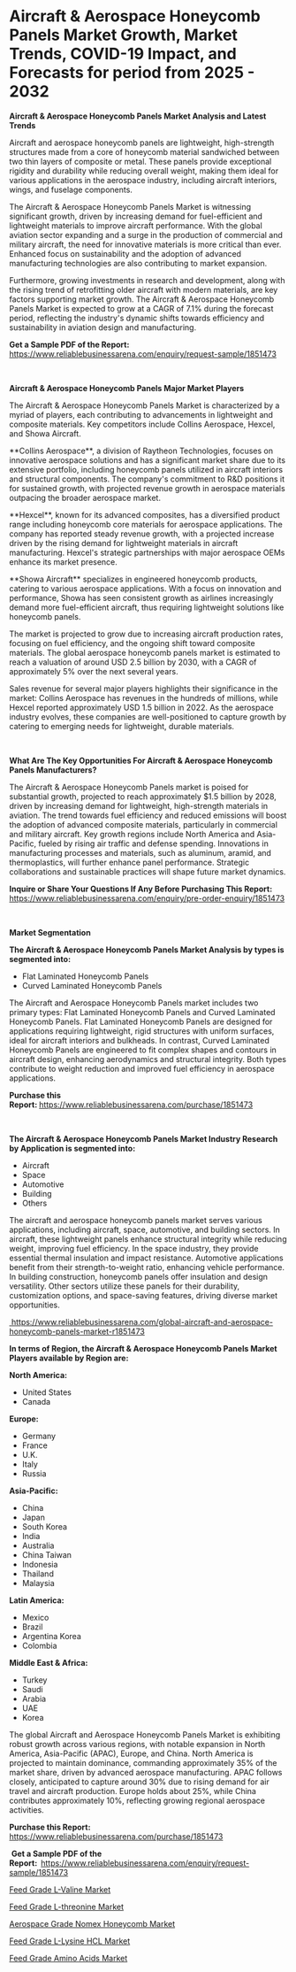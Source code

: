 <p><h1>Aircraft & Aerospace Honeycomb Panels Market Growth, Market Trends, COVID-19 Impact, and Forecasts for period from 2025 - 2032</h1></p><p><strong>Aircraft & Aerospace Honeycomb Panels Market Analysis and Latest Trends</strong></p>
<p><p>Aircraft and aerospace honeycomb panels are lightweight, high-strength structures made from a core of honeycomb material sandwiched between two thin layers of composite or metal. These panels provide exceptional rigidity and durability while reducing overall weight, making them ideal for various applications in the aerospace industry, including aircraft interiors, wings, and fuselage components.</p><p>The Aircraft & Aerospace Honeycomb Panels Market is witnessing significant growth, driven by increasing demand for fuel-efficient and lightweight materials to improve aircraft performance. With the global aviation sector expanding and a surge in the production of commercial and military aircraft, the need for innovative materials is more critical than ever. Enhanced focus on sustainability and the adoption of advanced manufacturing technologies are also contributing to market expansion.</p><p>Furthermore, growing investments in research and development, along with the rising trend of retrofitting older aircraft with modern materials, are key factors supporting market growth. The Aircraft & Aerospace Honeycomb Panels Market is expected to grow at a CAGR of 7.1% during the forecast period, reflecting the industry's dynamic shifts towards efficiency and sustainability in aviation design and manufacturing.</p></p>
<p><strong>Get a Sample PDF of the Report:&nbsp;</strong> <a href="https://www.reliablebusinessarena.com/enquiry/request-sample/1851473?utm_campaign=1990&utm_medium=2&utm_source=Github&utm_content=ia&utm_term=07012025&utm_id=aircraft-aerospace-honeycomb-panels">https://www.reliablebusinessarena.com/enquiry/request-sample/1851473</a></p>
<p>&nbsp;</p>
<p><strong>Aircraft & Aerospace Honeycomb Panels Major Market Players</strong></p>
<p><p>The Aircraft & Aerospace Honeycomb Panels Market is characterized by a myriad of players, each contributing to advancements in lightweight and composite materials. Key competitors include Collins Aerospace, Hexcel, and Showa Aircraft.</p><p>**Collins Aerospace**, a division of Raytheon Technologies, focuses on innovative aerospace solutions and has a significant market share due to its extensive portfolio, including honeycomb panels utilized in aircraft interiors and structural components. The company's commitment to R&D positions it for sustained growth, with projected revenue growth in aerospace materials outpacing the broader aerospace market.</p><p>**Hexcel**, known for its advanced composites, has a diversified product range including honeycomb core materials for aerospace applications. The company has reported steady revenue growth, with a projected increase driven by the rising demand for lightweight materials in aircraft manufacturing. Hexcel's strategic partnerships with major aerospace OEMs enhance its market presence.</p><p>**Showa Aircraft** specializes in engineered honeycomb products, catering to various aerospace applications. With a focus on innovation and performance, Showa has seen consistent growth as airlines increasingly demand more fuel-efficient aircraft, thus requiring lightweight solutions like honeycomb panels.</p><p>The market is projected to grow due to increasing aircraft production rates, focusing on fuel efficiency, and the ongoing shift toward composite materials. The global aerospace honeycomb panels market is estimated to reach a valuation of around USD 2.5 billion by 2030, with a CAGR of approximately 5% over the next several years.</p><p>Sales revenue for several major players highlights their significance in the market: Collins Aerospace has revenues in the hundreds of millions, while Hexcel reported approximately USD 1.5 billion in 2022. As the aerospace industry evolves, these companies are well-positioned to capture growth by catering to emerging needs for lightweight, durable materials.</p></p>
<p>&nbsp;</p>
<p><strong>What Are The Key Opportunities For Aircraft & Aerospace Honeycomb Panels Manufacturers?</strong></p>
<p><p>The Aircraft & Aerospace Honeycomb Panels market is poised for substantial growth, projected to reach approximately $1.5 billion by 2028, driven by increasing demand for lightweight, high-strength materials in aviation. The trend towards fuel efficiency and reduced emissions will boost the adoption of advanced composite materials, particularly in commercial and military aircraft. Key growth regions include North America and Asia-Pacific, fueled by rising air traffic and defense spending. Innovations in manufacturing processes and materials, such as aluminum, aramid, and thermoplastics, will further enhance panel performance. Strategic collaborations and sustainable practices will shape future market dynamics.</p></p>
<p><strong>Inquire or Share Your Questions If Any Before Purchasing This Report:</strong> <a href="https://www.reliablebusinessarena.com/enquiry/pre-order-enquiry/1851473?utm_campaign=1990&utm_medium=2&utm_source=Github&utm_content=ia&utm_term=07012025&utm_id=aircraft-aerospace-honeycomb-panels">https://www.reliablebusinessarena.com/enquiry/pre-order-enquiry/1851473</a></p>
<p>&nbsp;</p>
<p><strong>Market Segmentation</strong></p>
<p><strong>The Aircraft & Aerospace Honeycomb Panels Market Analysis by types is segmented into:</strong></p>
<p><ul><li>Flat Laminated Honeycomb Panels</li><li>Curved Laminated Honeycomb Panels</li></ul></p>
<p><p>The Aircraft and Aerospace Honeycomb Panels market includes two primary types: Flat Laminated Honeycomb Panels and Curved Laminated Honeycomb Panels. Flat Laminated Honeycomb Panels are designed for applications requiring lightweight, rigid structures with uniform surfaces, ideal for aircraft interiors and bulkheads. In contrast, Curved Laminated Honeycomb Panels are engineered to fit complex shapes and contours in aircraft design, enhancing aerodynamics and structural integrity. Both types contribute to weight reduction and improved fuel efficiency in aerospace applications.</p></p>
<p><strong>Purchase this Report:&nbsp;</strong><a href="https://www.reliablebusinessarena.com/purchase/1851473?utm_campaign=1990&utm_medium=2&utm_source=Github&utm_content=ia&utm_term=07012025&utm_id=aircraft-aerospace-honeycomb-panels">https://www.reliablebusinessarena.com/purchase/1851473</a></p>
<p>&nbsp;</p>
<p><strong>The Aircraft & Aerospace Honeycomb Panels Market Industry Research by Application is segmented into:</strong></p>
<p><ul><li>Aircraft</li><li>Space</li><li>Automotive</li><li>Building</li><li>Others</li></ul></p>
<p><p>The aircraft and aerospace honeycomb panels market serves various applications, including aircraft, space, automotive, and building sectors. In aircraft, these lightweight panels enhance structural integrity while reducing weight, improving fuel efficiency. In the space industry, they provide essential thermal insulation and impact resistance. Automotive applications benefit from their strength-to-weight ratio, enhancing vehicle performance. In building construction, honeycomb panels offer insulation and design versatility. Other sectors utilize these panels for their durability, customization options, and space-saving features, driving diverse market opportunities.</p></p>
<p><a href="https://www.reliablebusinessarena.com/global-aircraft-and-aerospace-honeycomb-panels-market-r1851473?utm_campaign=1990&utm_medium=2&utm_source=Github&utm_content=ia&utm_term=07012025&utm_id=aircraft-aerospace-honeycomb-panels">&nbsp;https://www.reliablebusinessarena.com/global-aircraft-and-aerospace-honeycomb-panels-market-r1851473</a></p>
<p><strong>In terms of Region, the Aircraft & Aerospace Honeycomb Panels Market Players available by Region are:</strong></p>
<p>
    <p> <strong> North America: </strong>
        <ul>
            <li>United States</li>
            <li>Canada</li>
        </ul>
        </p> 
    <p> <strong> Europe: </strong>
        <ul>
            <li>Germany</li>
            <li>France</li>
            <li>U.K.</li>
            <li>Italy</li>
            <li>Russia</li>
        </ul>
        </p> 
    <p> <strong> Asia-Pacific: </strong>
        <ul>
            <li>China</li>
            <li>Japan</li>
            <li>South Korea</li>
            <li>India</li>
            <li>Australia</li>
            <li>China Taiwan</li>
            <li>Indonesia</li>
            <li>Thailand</li>
            <li>Malaysia</li>
        </ul>
        </p> 
    <p> <strong> Latin America: </strong>
        <ul>
            <li>Mexico</li>
            <li>Brazil</li>
            <li>Argentina Korea</li>
            <li>Colombia</li>
        </ul>
        </p> 
    <p> <strong> Middle East & Africa: </strong>
        <ul>
            <li>Turkey</li>
            <li>Saudi</li>
            <li>Arabia</li>
            <li>UAE</li>
            <li>Korea</li>
        </ul>
    </p>
    </p>
<p><p>The global Aircraft and Aerospace Honeycomb Panels Market is exhibiting robust growth across various regions, with notable expansion in North America, Asia-Pacific (APAC), Europe, and China. North America is projected to maintain dominance, commanding approximately 35% of the market share, driven by advanced aerospace manufacturing. APAC follows closely, anticipated to capture around 30% due to rising demand for air travel and aircraft production. Europe holds about 25%, while China contributes approximately 10%, reflecting growing regional aerospace activities.</p></p>
<p><strong>Purchase this Report: </strong><a href="https://www.reliablebusinessarena.com/purchase/1851473?utm_campaign=1990&utm_medium=2&utm_source=Github&utm_content=ia&utm_term=07012025&utm_id=aircraft-aerospace-honeycomb-panels">https://www.reliablebusinessarena.com/purchase/1851473</a></p>
<p>&nbsp;<strong>Get a Sample PDF of the Report:&nbsp;&nbsp;</strong><a href="https://www.reliablebusinessarena.com/enquiry/request-sample/1851473?utm_campaign=1990&utm_medium=2&utm_source=Github&utm_content=ia&utm_term=07012025&utm_id=aircraft-aerospace-honeycomb-panels">https://www.reliablebusinessarena.com/enquiry/request-sample/1851473</a></p>
<p><strong></strong></p>
<p><p><a href="https://www.linkedin.com/pulse/evaluating-profitability-feed-grade-l-valine-market-report-ffvlf?utm_campaign=1990&utm_medium=2&utm_source=Github&utm_content=ia&utm_term=07012025&utm_id=aircraft-aerospace-honeycomb-panels">Feed Grade L-Valine Market</a></p><p><a href="https://www.linkedin.com/pulse/immense-growth-feed-grade-l-threonine-market-projected-2025-ndbhc?utm_campaign=1990&utm_medium=2&utm_source=Github&utm_content=ia&utm_term=07012025&utm_id=aircraft-aerospace-honeycomb-panels">Feed Grade L-threonine Market</a></p><p><a href="https://www.linkedin.com/pulse/aerospace-grade-nomex-honeycomb-market-size-growing-149-growth-kfzaf?utm_campaign=1990&utm_medium=2&utm_source=Github&utm_content=ia&utm_term=07012025&utm_id=aircraft-aerospace-honeycomb-panels">Aerospace Grade Nomex Honeycomb Market</a></p><p><a href="https://www.linkedin.com/pulse/future-growth-feed-grade-l-lysine-hcl-market-projected-139-fluqc?utm_campaign=1990&utm_medium=2&utm_source=Github&utm_content=ia&utm_term=07012025&utm_id=aircraft-aerospace-honeycomb-panels">Feed Grade L-Lysine HCL Market</a></p><p><a href="https://www.linkedin.com/pulse/feed-grade-amino-acids-market-overview-size-value-predicted-9kzmc?utm_campaign=1990&utm_medium=2&utm_source=Github&utm_content=ia&utm_term=07012025&utm_id=aircraft-aerospace-honeycomb-panels">Feed Grade Amino Acids Market</a></p></p>